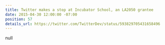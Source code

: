 ```yaml
---
title: Twitter makes a stop at Incubator School, an LA2050 grantee
date: 2015-04-30 12:00:00 -07:00
position: 57
details_url: https://twitter.com/TwitterDev/status/593829705431658496
---
```


null

